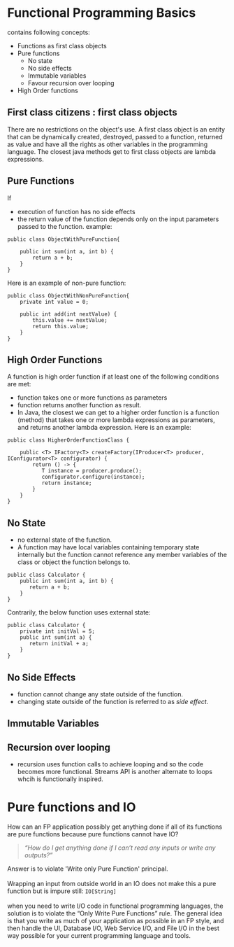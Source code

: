 # Functional Programming Basics

contains following concepts:
- Functions as first class objects
- Pure functions
	- No state
	- No side effects
	- Immutable variables
	- Favour recursion over looping
- High Order functions

## First class citizens : first class objects

There are no restrictions on the object's use. A first class object is an entity that can be dynamically created, destroyed, passed to a function, returned as value and have all the rights as other variables in the programming language.
The closest java methods get to first class objects are lambda expressions.

## Pure Functions
If
- execution of function has no side effects
- the return value of the function depends only on the input parameters passed to the function. example:
```
public class ObjectWithPureFunction{

    public int sum(int a, int b) {
        return a + b;
    }
}
```
Here is an example of non-pure function:
```
public class ObjectWithNonPureFunction{
    private int value = 0;

    public int add(int nextValue) {
        this.value += nextValue;
        return this.value;
    }
}
```
## High Order Functions
A function is high order function if at least one of the following conditions are met:
- function takes one or more functions as parameters
- function returns another function as result.
- In Java, the closest we can get to a higher order function is a function (method) that takes one or more lambda expressions as parameters, and returns another lambda expression. Here is an example:
```
public class HigherOrderFunctionClass {

    public <T> IFactory<T> createFactory(IProducer<T> producer, IConfigurator<T> configurator) {
        return () -> {
           T instance = producer.produce();
           configurator.configure(instance);
           return instance;
        }
    }
}
```

## No State
- no external state of the function.
- A function may have local variables containing temporary state internally but the function cannot reference any member variables of the class or object the function belongs to.
```
public class Calculator {
    public int sum(int a, int b) {
       return a + b;
    }
}
```
Contrarily, the below function uses external state:
```
public class Calculator {
    private int initVal = 5;
    public int sum(int a) {
       return initVal + a;
    }
}
```

## No Side Effects

- function cannot change any state outside of the function.
- changing state outside of the function is referred to as *side effect*.

## Immutable Variables

## Recursion over looping
 - recursion uses function calls to achieve looping and so the code becomes more functional. Streams API is another alternate to loops whcih is functionally inspired.


# Pure functions and IO
How can an FP application possibly get anything done if all of its functions are pure functions because pure functions cannot have IO?<br>
> *“How do I get anything done if I can’t read any inputs or write any outputs?”*<br>

Answer is to violate 'Write only Pure Function' principal.<br><br>
Wrapping an input from outside world in an IO does not make this a pure function but is impure still: `IO[String]`<br><br>
when you need to write I/O code in functional programming languages, the solution is to violate the “Only Write Pure Functions” rule. The general idea is that you write as much of your application as possible in an FP style, and then handle the UI, Database I/O, Web Service I/O, and File I/O in the best way possible for your current programming language and tools.